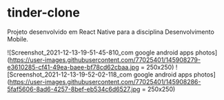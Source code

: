 # tinder-clone
Projeto desenvolvido em React Native para a disciplina Desenvolvimento Mobile.


![Screenshot_2021-12-13-19-51-45-810_com google android apps photos](https://user-images.githubusercontent.com/77025401/145908279-e3610285-cf41-49ea-baee-bf78cd62cbaa.jpg = 250x250)
![Screenshot_2021-12-13-19-52-02-118_com google android apps photos](https://user-images.githubusercontent.com/77025401/145908286-5faf5606-8ad6-4257-8bef-eb534c6d6527.jpg = 250x250)
